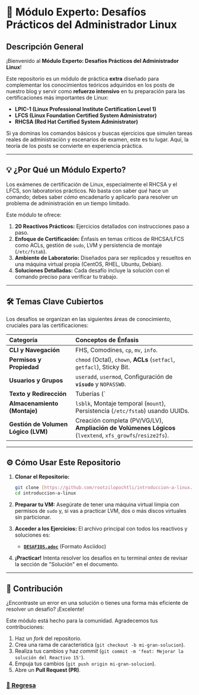 # 🚀 Módulo Experto: Desafíos Prácticos del Administrador Linux

## Descripción General

¡Bienvenido al **Módulo Experto: Desafíos Prácticos del Administrador Linux**!

Este repositorio es un módulo de práctica **extra** diseñado para complementar los conocimientos teóricos adquiridos en los posts de nuestro blog y servir como **refuerzo intensivo** en tu preparación para las certificaciones más importantes de Linux:

* **LPIC-1 (Linux Professional Institute Certification Level 1)**
* **LFCS (Linux Foundation Certified System Administrator)**
* **RHCSA (Red Hat Certified System Administrator)**

Si ya dominas los comandos básicos y buscas ejercicios que simulen tareas reales de administración y escenarios de examen, este es tu lugar. Aquí, la teoría de los posts se convierte en experiencia práctica.

---

## 💡 ¿Por Qué un Módulo Experto?

Los exámenes de certificación de Linux, especialmente el RHCSA y el LFCS, son laboratorios prácticos. No basta con saber *qué* hace un comando; debes saber *cómo* encadenarlo y aplicarlo para resolver un problema de administración en un tiempo limitado.

Este módulo te ofrece:

1.  **20 Reactivos Prácticos:** Ejercicios detallados con instrucciones paso a paso.
2.  **Enfoque de Certificación:** Énfasis en temas críticos de RHCSA/LFCS como ACLs, gestión de `sudo`, LVM y persistencia de montaje (`/etc/fstab`).
3.  **Ambiente de Laboratorio:** Diseñados para ser replicados y resueltos en una máquina virtual propia (CentOS, RHEL, Ubuntu, Debian).
4.  **Soluciones Detalladas:** Cada desafío incluye la solución con el comando preciso para verificar tu trabajo.

---

## 🛠️ Temas Clave Cubiertos

Los desafíos se organizan en las siguientes áreas de conocimiento, cruciales para las certificaciones:

| Categoría | Conceptos de Énfasis |
| :--- | :--- |
| **CLI y Navegación** | FHS, Comodines, `cp`, `mv`, `info`. |
| **Permisos y Propiedad** | `chmod` (Octal), `chown`, **ACLs** (`setfacl`, `getfacl`), Sticky Bit. |
| **Usuarios y Grupos** | `useradd`, `usermod`, Configuración de **`visudo`** y `NOPASSWD`. |
| **Texto y Redirección** | Tuberías (`|`), `grep` (Contexto), `sed` (Sustitución), Enlaces Duros y Blandos. |
| **Almacenamiento (Montaje)** | `lsblk`, Montaje temporal (`mount`), Persistencia (`/etc/fstab`) usando UUIDs. |
| **Gestión de Volumen Lógico (LVM)** | Creación completa (PV/VG/LV), **Ampliación de Volúmenes Lógicos** (`lvextend`, `xfs_growfs`/`resize2fs`). |

---

## ⚙️ Cómo Usar Este Repositorio

1.  **Clonar el Repositorio:**
    ```bash
    git clone [https://github.com/rootzilopochtli/introduccion-a-linux.git](https://github.com/rootzilopochtli/introduccion-a-linux.git)
    cd introduccion-a-linux
    ```

2.  **Preparar tu VM:** Asegúrate de tener una máquina virtual limpia con permisos de `sudo` y, si vas a practicar LVM, dos o más discos virtuales sin particionar.

3.  **Acceder a los Ejercicios:** El archivo principal con todos los reactivos y soluciones es:
    * [**`DESAFIOS.adoc`**](DESAFIOS.adoc) (Formato Asciidoc)

4.  **¡Practicar!** Intenta resolver los desafíos en tu terminal *antes* de revisar la sección de "Solución" en el documento.

---

## 🤝 Contribución

¿Encontraste un error en una solución o tienes una forma más eficiente de resolver un desafío? ¡Excelente!

Este módulo está hecho para la comunidad. Agradecemos tus contribuciones:

1.  Haz un *fork* del repositorio.
2.  Crea una rama de característica (`git checkout -b mi-gran-solucion`).
3.  Realiza tus cambios y haz *commit* (`git commit -m 'feat: Mejorar la solución del Reactivo 15'`).
4.  Empuja tus cambios (`git push origin mi-gran-solucion`).
5.  Abre un **Pull Request (PR)**.

### [🔗 Regresa](../README.md)